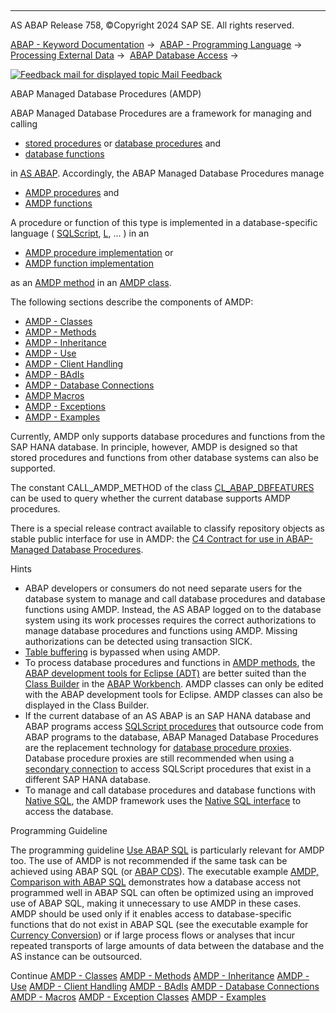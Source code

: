   

* * *

AS ABAP Release 758, ©Copyright 2024 SAP SE. All rights reserved.

[ABAP - Keyword Documentation](javascript:call_link\('abenabap.htm'\)) →  [ABAP - Programming Language](javascript:call_link\('abenabap_reference.htm'\)) →  [Processing External Data](javascript:call_link\('abenabap_language_external_data.htm'\)) →  [ABAP Database Access](javascript:call_link\('abendb_access.htm'\)) → 

 [![](Mail.gif?object=Mail.gif "Feedback mail for displayed topic") Mail Feedback](mailto:f1_help@sap.com?subject=Feedback%20on%20ABAP%20Documentation&body=Document:%20ABAP%20Managed%20Database%20Procedures%20%28AMDP%29%2C%20ABENAMDP%2C%20758%0D%0A%0D%0AError:%0D%0A%0D%0A%0D%0A%0D%0ASuggestion%20for%20improvement:)

ABAP Managed Database Procedures (AMDP)

ABAP Managed Database Procedures are a framework for managing and calling

-   [stored procedures](javascript:call_link\('abenstored_procedure_glosry.htm'\) "Glossary Entry") or [database procedures](javascript:call_link\('abendatabase_procedure_glosry.htm'\) "Glossary Entry") and
-   [database functions](javascript:call_link\('abendatabase_function_glosry.htm'\) "Glossary Entry")

in [AS ABAP](javascript:call_link\('abenas_abap_glosry.htm'\) "Glossary Entry"). Accordingly, the ABAP Managed Database Procedures manage

-   [AMDP procedures](javascript:call_link\('abenamdp_procedure_glosry.htm'\) "Glossary Entry") and
-   [AMDP functions](javascript:call_link\('abenamdp_function_glosry.htm'\) "Glossary Entry")

A procedure or function of this type is implemented in a database-specific language ( [SQLScript](javascript:call_link\('abensql_script_glosry.htm'\) "Glossary Entry"), [L](javascript:call_link\('abenllang_glosry.htm'\) "Glossary Entry"), ... ) in an

-   [AMDP procedure implementation](javascript:call_link\('abenamdp_procedure_method_glosry.htm'\) "Glossary Entry") or
-   [AMDP function implementation](javascript:call_link\('abenamdp_function_method_glosry.htm'\) "Glossary Entry")

as an [AMDP method](javascript:call_link\('abenamdp_method_glosry.htm'\) "Glossary Entry") in an [AMDP class](javascript:call_link\('abenamdp_class_glosry.htm'\) "Glossary Entry").

The following sections describe the components of AMDP:

-   [AMDP - Classes](javascript:call_link\('abenamdp_classes.htm'\))
-   [AMDP - Methods](javascript:call_link\('abenamdp_methods.htm'\))
-   [AMDP - Inheritance](javascript:call_link\('abenamdp_inheritance.htm'\))
-   [AMDP - Use](javascript:call_link\('abenamdp_calls.htm'\))
-   [AMDP - Client Handling](javascript:call_link\('abenamdp_client_handling.htm'\))
-   [AMDP - BAdIs](javascript:call_link\('abenamdp_badis.htm'\))
-   [AMDP - Database Connections](javascript:call_link\('abenamdp_db_connections.htm'\))
-   [AMDP Macros](javascript:call_link\('abenamdp_macros.htm'\))
-   [AMDP - Exceptions](javascript:call_link\('abenamdp_exceptions.htm'\))
-   [AMDP - Examples](javascript:call_link\('abenamdp_abexas.htm'\))

Currently, AMDP only supports database procedures and functions from the SAP HANA database. In principle, however, AMDP is designed so that stored procedures and functions from other database systems can also be supported.

The constant CALL\_AMDP\_METHOD of the class [CL\_ABAP\_DBFEATURES](javascript:call_link\('abencl_abap_dbfeatures.htm'\)) can be used to query whether the current database supports AMDP procedures.

There is a special release contract available to classify repository objects as stable public interface for use in AMDP: the [C4 Contract for use in ABAP-Managed Database Procedures](javascript:call_link\('abenc4_contract_glosry.htm'\) "Glossary Entry").

Hints

-   ABAP developers or consumers do not need separate users for the database system to manage and call database procedures and database functions using AMDP. Instead, the AS ABAP logged on to the database system using its work processes requires the correct authorizations to manage database procedures and functions using AMDP. Missing authorizations can be detected using transaction SICK.
-   [Table buffering](javascript:call_link\('abentable_buffering_glosry.htm'\) "Glossary Entry") is bypassed when using AMDP.
-   To process database procedures and functions in [AMDP methods](javascript:call_link\('abenadt_glosry.htm'\) "Glossary Entry"), the [ABAP development tools for Eclipse (ADT)](javascript:call_link\('abenamdp_method_glosry.htm'\) "Glossary Entry") are better suited than the [Class Builder](javascript:call_link\('abenclass_builder_glosry.htm'\) "Glossary Entry") in the [ABAP Workbench](javascript:call_link\('abenabap_workbench_glosry.htm'\) "Glossary Entry"). AMDP classes can only be edited with the ABAP development tools for Eclipse. AMDP classes can also be displayed in the Class Builder.
-   If the current database of an AS ABAP is an SAP HANA database and ABAP programs access [SQLScript procedures](javascript:call_link\('abensql_script_procedure_glosry.htm'\) "Glossary Entry") that outsource code from ABAP programs to the database, ABAP Managed Database Procedures are the replacement technology for [database procedure proxies](javascript:call_link\('abensql_script.htm'\)). Database procedure proxies are still recommended when using a [secondary connection](javascript:call_link\('abensecondary_db_connection_glosry.htm'\) "Glossary Entry") to access SQLScript procedures that exist in a different SAP HANA database.
-   To manage and call database procedures and database functions with [Native SQL](javascript:call_link\('abennative_sql_glosry.htm'\) "Glossary Entry"), the AMDP framework uses the [Native SQL interface](javascript:call_link\('abennative_sql_interface_glosry.htm'\) "Glossary Entry") to access the database.

Programming Guideline

The programming guideline [Use ABAP SQL](javascript:call_link\('abendatabase_access_guidl.htm'\) "Guideline") is particularly relevant for AMDP too. The use of AMDP is not recommended if the same task can be achieved using ABAP SQL (or [ABAP CDS](javascript:call_link\('abencds.htm'\))). The executable example [AMDP, Comparison with ABAP SQL](javascript:call_link\('abenamdp_vs_abap_sql_abexa.htm'\)) demonstrates how a database access not programmed well in ABAP SQL can often be optimized using an improved use of ABAP SQL, making it unnecessary to use AMDP in these cases. AMDP should be used only if it enables access to database-specific functions that do not exist in ABAP SQL (see the executable example for [Currency Conversion](javascript:call_link\('abensql_script_curr_conv_abexa.htm'\))) or if large process flows or analyses that incur repeated transports of large amounts of data between the database and the AS instance can be outsourced.

Continue
[AMDP - Classes](javascript:call_link\('abenamdp_classes.htm'\))
[AMDP - Methods](javascript:call_link\('abenamdp_methods.htm'\))
[AMDP - Inheritance](javascript:call_link\('abenamdp_inheritance.htm'\))
[AMDP - Use](javascript:call_link\('abenamdp_calls.htm'\))
[AMDP - Client Handling](javascript:call_link\('abenamdp_client_handling.htm'\))
[AMDP - BAdIs](javascript:call_link\('abenamdp_badis.htm'\))
[AMDP - Database Connections](javascript:call_link\('abenamdp_db_connections.htm'\))
[AMDP - Macros](javascript:call_link\('abenamdp_macros.htm'\))
[AMDP - Exception Classes](javascript:call_link\('abenamdp_exceptions.htm'\))
[AMDP - Examples](javascript:call_link\('abenamdp_abexas.htm'\))